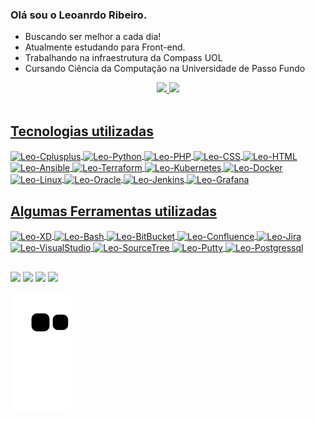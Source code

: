 ### Olá sou o Leoanrdo Ribeiro.
<!--
My main goal is to help people to elevate their knowledge in technology and to achieve their goals in a healthy, pressureless and practical way, reducing time in activities with the main objective being always the best experience to the user. The main focus is on Internet of Things (IoT) and smart cities. I'm a methodical person, who tries to understand each point of view listening, focusing, and being compromised.
-->

- Buscando ser melhor a cada dia!
- Atualmente estudando para Front-end.
- Trabalhando na infraestrutura da Compass UOL
- Cursando Ciência da Computação na Universidade de Passo Fundo

<div align="center">
  <a href="https://github.com/leoribr">
  <img height="180em" src="https://github-readme-stats.vercel.app/api?username=leoribr&show_icons=true&theme=dracula&include_all_commits=true&count_private=true"/>
  <img height="180em" src="https://github-readme-stats.vercel.app/api/top-langs/?username=leoribr&layout=compact&langs_count=7&theme=dracula"/>
</div>
 
<div style="display: inline_block"><br>
  <h2>Tecnologias utilizadas</h2>
  <img align="center" alt="Leo-Cplusplus" height="30" width="40" src="https://cdn.jsdelivr.net/gh/devicons/devicon/icons/cplusplus/cplusplus-original.svg">
  <img align="center" alt="Leo-Python" height="30" width="40" src="https://cdn.jsdelivr.net/gh/devicons/devicon/icons/python/python-original.svg">
  <img align="center" alt="Leo-PHP" height="30" width="40" src="https://cdn.jsdelivr.net/gh/devicons/devicon/icons/php/php-original.svg">
  <img align="center" alt="Leo-CSS" height="30" width="40" src="https://cdn.jsdelivr.net/gh/devicons/devicon/icons/css3/css3-original.svg">
  <img align="center" alt="Leo-HTML" height="30" width="40" src="https://cdn.jsdelivr.net/gh/devicons/devicon/icons/html5/html5-original.svg">
  <img align="center" alt="Leo-Ansible" height="30" width="40" src="https://cdn.jsdelivr.net/gh/devicons/devicon/icons/ansible/ansible-original.svg">
  <img align="center" alt="Leo-Terraform" height="30" width="40" src="https://cdn.jsdelivr.net/gh/devicons/devicon/icons/terraform/terraform-original.svg">
  <img align="center" alt="Leo-Kubernetes" height="30" width="40" src="https://cdn.jsdelivr.net/gh/devicons/devicon/icons/kubernetes/kubernetes-plain.svg">
  <img align="center" alt="Leo-Docker" height="30" width="40" src="https://cdn.jsdelivr.net/gh/devicons/devicon/icons/docker/docker-original.svg">
  <img align="center" alt="Leo-Linux" height="30" width="40" src="https://cdn.jsdelivr.net/gh/devicons/devicon/icons/linux/linux-original.svg">
  <img align="center" alt="Leo-Oracle" height="30" width="40" src="https://cdn.jsdelivr.net/gh/devicons/devicon/icons/oracle/oracle-original.svg">
  <img align="center" alt="Leo-Jenkins" height="30" width="40" src="https://cdn.jsdelivr.net/gh/devicons/devicon/icons/jenkins/jenkins-line.svg">
  <img align="center" alt="Leo-Grafana" height="30" width="40" src="https://cdn.jsdelivr.net/gh/devicons/devicon/icons/grafana/grafana-original.svg">

  <h2>Algumas Ferramentas utilizadas</h2>
  <img align="center" alt="Leo-XD" height="30" width="40" src="https://cdn.jsdelivr.net/gh/devicons/devicon/icons/xd/xd-plain.svg">
  <img align="center" alt="Leo-Bash" height="30" width="40" src="https://cdn.jsdelivr.net/gh/devicons/devicon/icons/bash/bash-original.svg">
  <img align="center" alt="Leo-BitBucket" height="30" width="40" src="https://cdn.jsdelivr.net/gh/devicons/devicon/icons/bitbucket/bitbucket-original.svg">
  <img align="center" alt="Leo-Confluence" height="30" width="40" src="https://cdn.jsdelivr.net/gh/devicons/devicon/icons/confluence/confluence-original.svg">
  <img align="center" alt="Leo-Jira" height="30" width="40" src="https://cdn.jsdelivr.net/gh/devicons/devicon/icons/jira/jira-original.svg">
  <img align="center" alt="Leo-VisualStudio" height="30" width="40" src="https://cdn.jsdelivr.net/gh/devicons/devicon/icons/visualstudio/visualstudio-plain.svg">
  <img align="center" alt="Leo-SourceTree" height="30" width="40" src="https://cdn.jsdelivr.net/gh/devicons/devicon/icons/sourcetree/sourcetree-original.svg">
  <img align="center" alt="Leo-Putty" height="30" width="40" src="https://cdn.jsdelivr.net/gh/devicons/devicon/icons/putty/putty-original.svg">
  <img align="center" alt="Leo-Postgressql" height="30" width="40" src="https://cdn.jsdelivr.net/gh/devicons/devicon/icons/postgresql/postgresql-original.svg">

</div>

  ##
 
<div> 
  <a href="https://instagram.com/leoribr" target="_blank"><img src="https://img.shields.io/badge/-Instagram-%23E4405F?style=for-the-badge&logo=instagram&logoColor=white" target="_blank"></a>
 	<a href="https://www.twitch.tv/leoribr" target="_blank"><img src="https://img.shields.io/badge/Twitch-9146FF?style=for-the-badge&logo=twitch&logoColor=white" target="_blank"></a>
  <a href = "mailto:leoo.ribeiro.99@gmail.com"><img src="https://img.shields.io/badge/-Gmail-%23333?style=for-the-badge&logo=gmail&logoColor=white" target="_blank"></a>
  <a href="https://www.linkedin.com/in/rafaella-ballerini-45875016a" target="_blank"><img src="https://img.shields.io/badge/-LinkedIn-%230077B5?style=for-the-badge&logo=linkedin&logoColor=white" target="_blank"></a> 
 
  ![Snake animation](https://github.com/leoribr/leoribr/blob/output/github-contribution-grid-snake.svg)
 
</div>
